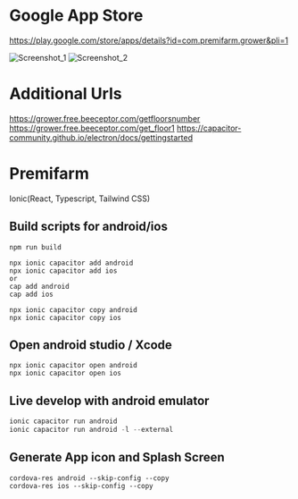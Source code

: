 # Google App Store
https://play.google.com/store/apps/details?id=com.premifarm.grower&pli=1

![Screenshot_1](https://github.com/massimo1220/Premifarm-Ionic/assets/111621165/50911e0c-e940-46ba-a601-e3092f560f60)
![Screenshot_2](https://github.com/massimo1220/Premifarm-Ionic/assets/111621165/8fe5d4fe-46ff-4040-a5b0-f313ee229df2)


# Additional Urls
https://grower.free.beeceptor.com/getfloorsnumber
https://grower.free.beeceptor.com/get_floor1
https://capacitor-community.github.io/electron/docs/gettingstarted

# Premifarm
 Ionic(React, Typescript, Tailwind CSS)
 
## Build scripts for android/ios
```
npm run build
```
```
npx ionic capacitor add android
npx ionic capacitor add ios
or
cap add android
cap add ios
```
```
npx ionic capacitor copy android
npx ionic capacitor copy ios
```

## Open android studio / Xcode
```
npx ionic capacitor open android
npx ionic capacitor open ios
```

## Live develop with android emulator
```js
ionic capacitor run android
ionic capacitor run android -l --external
```

## Generate App icon and Splash Screen
```
cordova-res android --skip-config --copy
cordova-res ios --skip-config --copy

```
